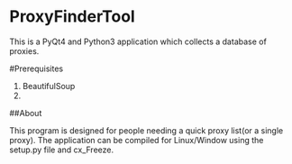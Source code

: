 ProxyFinderTool
===============

This is a PyQt4 and Python3 application which collects a database of proxies.

#Prerequisites
1. BeautifulSoup
2. 

##About

This program is designed for people needing a quick proxy list(or a single proxy). The application can be compiled for Linux/Window using the setup.py file and cx_Freeze. 
